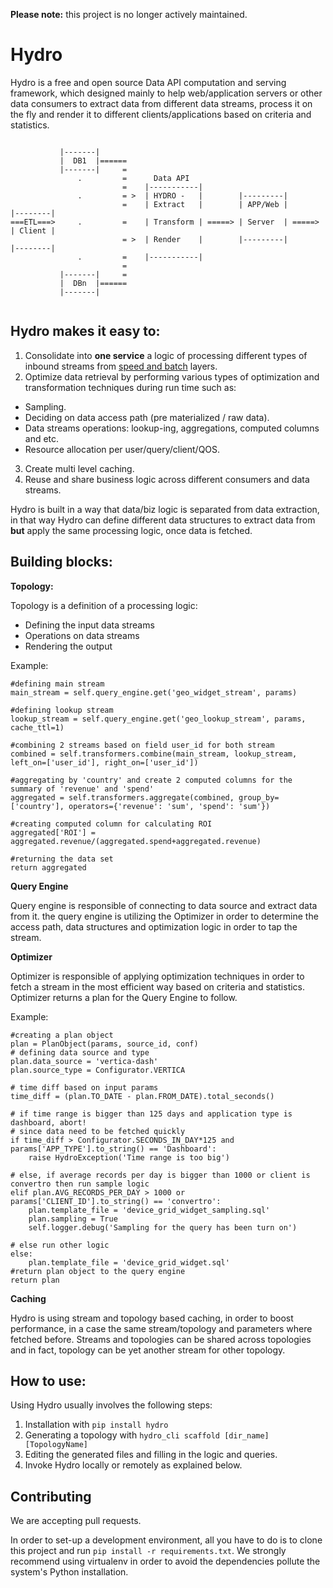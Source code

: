 **Please note:** this project is no longer actively maintained.

Hydro
=====

Hydro is a free and open source Data API computation and serving framework, which designed mainly to help web/application servers or other data consumers to extract data from different data streams, process it on the fly and render it to different clients/applications based on criteria and statistics.

```

           |-------|
           |  DB1  |======
           |-------|     =
               .         =      Data API           
                         =    |-----------|        
               .         = >  | HYDRO -   |        |---------|        
                         =    | Extract   |        | APP/Web |        |--------|
===ETL===>     .         =    | Transform | =====> | Server  | =====> | Client |     
                         = >  | Render    |        |---------|        |--------|
               .         =    |-----------|                       
                         =                         
           |-------|     =
           |  DBn  |====== 
           |-------|


```

## Hydro makes it easy to:

1. Consolidate into **one service** a logic of processing different types of inbound streams from [speed and batch](http://lambda-architecture.net/) layers.
2. Optimize data retrieval by performing various types of optimization and transformation techniques during run time such as:
  * Sampling.
  * Deciding on data access path (pre materialized / raw data).
  * Data streams operations:  lookup-ing, aggregations, computed columns and etc.
  * Resource allocation per user/query/client/QOS.
3. Create multi level caching.
4. Reuse and share business logic across different consumers and data streams.

Hydro is built in a way that data/biz logic is separated from data extraction, in that way Hydro can define different data structures to extract data from **but** apply the same processing logic, once data is fetched.  


##  Building blocks:

**Topology:**

Topology is a definition of a processing logic:

* Defining the input data streams
* Operations on data streams
* Rendering the output 

Example:

```
#defining main stream
main_stream = self.query_engine.get('geo_widget_stream', params)

#defining lookup stream
lookup_stream = self.query_engine.get('geo_lookup_stream', params, cache_ttl=1)

#combining 2 streams based on field user_id for both stream
combined = self.transformers.combine(main_stream, lookup_stream, left_on=['user_id'], right_on=['user_id'])

#aggregating by 'country' and create 2 computed columns for the summary of 'revenue' and 'spend'
aggregated = self.transformers.aggregate(combined, group_by=['country'], operators={'revenue': 'sum', 'spend': 'sum'})

#creating computed column for calculating ROI
aggregated['ROI'] = aggregated.revenue/(aggregated.spend+aggregated.revenue)

#returning the data set
return aggregated
```

**Query Engine**

Query engine is responsible of connecting to data source and extract data from it.
the query engine is utilizing the Optimizer in order to determine the access path, data structures and optimization logic in order to tap the stream.

**Optimizer**

Optimizer is responsible of applying optimization techniques in order to fetch a stream in the most efficient way based on criteria and statistics. Optimizer returns a plan for the Query Engine to follow.

Example:

```
#creating a plan object
plan = PlanObject(params, source_id, conf)
# defining data source and type
plan.data_source = 'vertica-dash'
plan.source_type = Configurator.VERTICA

# time diff based on input params
time_diff = (plan.TO_DATE - plan.FROM_DATE).total_seconds()

# if time range is bigger than 125 days and application type is dashboard, abort! 
# since data need to be fetched quickly
if time_diff > Configurator.SECONDS_IN_DAY*125 and params['APP_TYPE'].to_string() == 'Dashboard':
	raise HydroException('Time range is too big')

# else, if average records per day is bigger than 1000 or client is convertro then run sample logic
elif plan.AVG_RECORDS_PER_DAY > 1000 or params['CLIENT_ID'].to_string() == 'convertro':
	plan.template_file = 'device_grid_widget_sampling.sql'
	plan.sampling = True
	self.logger.debug('Sampling for the query has been turn on')

# else run other logic
else:
	plan.template_file = 'device_grid_widget.sql'
#return plan object to the query engine
return plan

```

**Caching**

Hydro is using stream and topology based caching, in order to boost performance, in a case the same stream/topology and parameters where fetched before. Streams and topologies can be shared across topologies and in fact, topology can be yet another stream for other topology.


##  How to use:
Using Hydro usually involves the following steps:

1. Installation with `pip install hydro`
2. Generating a topology with `hydro_cli scaffold [dir_name] [TopologyName]`
3. Editing the generated files and filling in the logic and queries.
4. Invoke Hydro locally or remotely as explained below.


## Contributing
We are accepting pull requests.

In order to set-up a development environment, all you have to do is to clone this project and run `pip install -r requirements.txt`.
We strongly recommend using virtualenv in order to avoid the dependencies pollute the system's Python installation.
